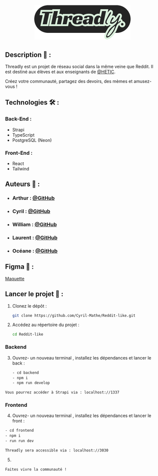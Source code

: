 # <p align="center">![Threadly Logo](https://raw.githubusercontent.com/Cyril-Mathe/Reddit-like/main/frontend/public/assets/images/threadly.png)</p>

## Description 📝 :

Threadly est un projet de réseau social dans la même veine que Reddit. Il est destiné aux élèves et aux enseignants de [@HETIC](https://www.hetic.net/).

Créez votre communauté, partagez des devoirs, des mèmes et amusez-vous !

## Technologies 🛠️ :

### Back-End : 
- Strapi
- TypeScript 
- PostgreSQL (Neon)
  
### Front-End : 
- React 
- Tailwind

## Auteurs 🙇 :

- ### Arthur : [@GitHub](https://github.com/L0wBly)  
- ### Cyril : [@GitHub](https://github.com/Cyril-Mathe)  
- ### William : [@GitHub](https://github.com/Wyll-exe)  
- ### Laurent : [@GitHub](https://github.com/dubois-laurent)  
- ### Océane : [@GitHub](https://github.com/oceanegohiertallon)

## Figma 🎨 :

[Maquette](https://www.figma.com/design/qBVfc4XzM0jQ0E7emBbntF/Untitled?node-id=0-1&t=im1z4rfO0QDHiHTW-1)

## Lancer le projet 🚀 :

1. Clonez le dépôt :

    ```bash
    git clone https://github.com/Cyril-Mathe/Reddit-like.git
    ```

2. Accédez au répertoire du projet :

    ```bash
    cd Reddit-like
    ```

### Backend

3. Ouvrez- un nouveau terminal , installez les dépendances et lancer le back :
    ```bash
    - cd backend
    - npm i
    - npm run develop
    ```
 ```bash
Vous pourrez accéder à Strapi via : localhost://1337 
```
### Frontend

4. Ouvrez- un nouveau terminal , installez les dépendances et lancer le front :

 ```bash
- cd frontend
- npm i
- run run dev
```

 ```bash
Threadly sera accessible via : localhost://3030
```

5.

   ```bash
   Faites vivre la communauté !
   ```